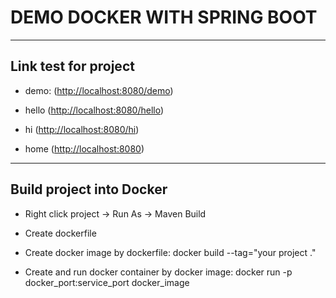 # DEMO DOCKER WITH SPRING BOOT #

---

## Link test for project ##

- demo: (<http://localhost:8080/demo>)
  
- hello (<http://localhost:8080/hello>)
  
- hi (<http://localhost:8080/hi>)
  
- home (<http://localhost:8080>)

---

## Build project into Docker ##

- Right click project -> Run As -> Maven Build

- Create dockerfile

- Create docker image by dockerfile: docker build --tag="your project ."

- Create and run docker container by docker image: docker run -p docker_port:service_port docker_image
